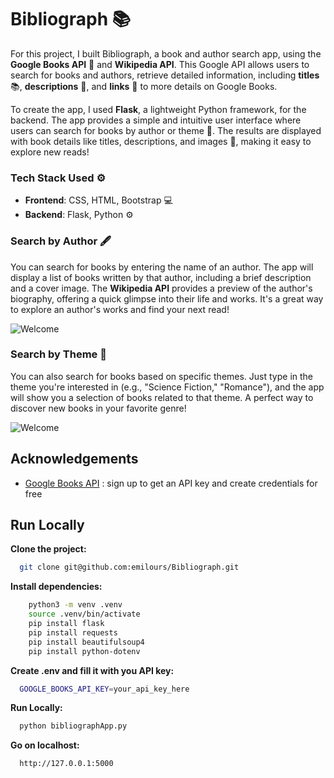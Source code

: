 
# Bibliograph 📚

For this project, I built Bibliograph, a book and author search app, using the **Google Books API** 📖 and **Wikipedia API**. This Google API allows users to search for books and authors, retrieve detailed information, including **titles** 📚, **descriptions** 📝, and **links** 🔗 to more details on Google Books.

To create the app, I used **Flask**, a lightweight Python framework, for the backend. The app provides a simple and intuitive user interface where users can search for books by author or theme 📖. The results are displayed with book details like titles, descriptions, and images 📸, making it easy to explore new reads!

### **Tech Stack Used** ⚙️

- **Frontend**: CSS, HTML, Bootstrap 💻  
- **Backend**: Flask, Python ⚙️

###  **Search by Author** 🖋️
You can search for books by entering the name of an author. The app will display a list of books written by that author, including a brief description and a cover image. The **Wikipedia API** provides a preview of the author's biography, offering a quick glimpse into their life and works. It's a great way to explore an author's works and find your next read!

![Welcome](assets/searchByAuthor.gif)

###  **Search by Theme** 🔮
You can also search for books based on specific themes. Just type in the theme you're interested in (e.g., "Science Fiction," "Romance"), and the app will show you a selection of books related to that theme. A perfect way to discover new books in your favorite genre!

![Welcome](assets/searchByTheme.gif)

## Acknowledgements

 - [Google Books API](https://developers.google.com/books/docs/v1/getting_started?hl=fr) : sign up to get an API key and create credentials for free

## Run Locally

**Clone the project:**

```bash
  git clone git@github.com:emilours/Bibliograph.git
```

**Install dependencies:**

```bash
    python3 -m venv .venv
    source .venv/bin/activate
    pip install flask
    pip install requests
    pip install beautifulsoup4
    pip install python-dotenv
```

**Create .env and fill it with you API key:**

```bash
  GOOGLE_BOOKS_API_KEY=your_api_key_here
```

**Run Locally:**

```bash
  python bibliographApp.py
```

**Go on localhost:**

```bash
  http://127.0.0.1:5000
```


